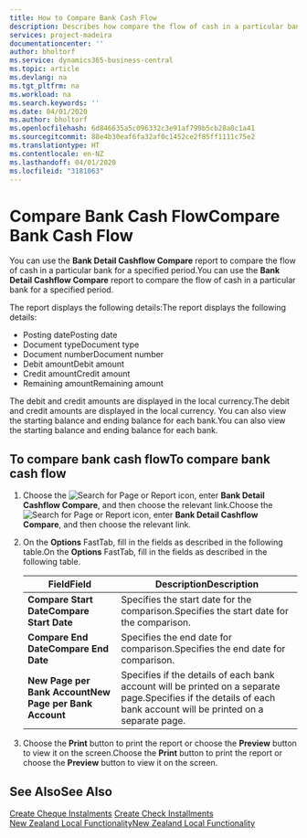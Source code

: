 ```yaml
---
title: How to Compare Bank Cash Flow
description: Describes how compare the flow of cash in a particular bank for a specified period.
services: project-madeira
documentationcenter: ''
author: bholtorf
ms.service: dynamics365-business-central
ms.topic: article
ms.devlang: na
ms.tgt_pltfrm: na
ms.workload: na
ms.search.keywords: ''
ms.date: 04/01/2020
ms.author: bholtorf
ms.openlocfilehash: 6d846635a5c096332c3e91af799b5cb28a0c1a41
ms.sourcegitcommit: 88e4b30eaf6fa32af0c1452ce2f85ff1111c75e2
ms.translationtype: HT
ms.contentlocale: en-NZ
ms.lasthandoff: 04/01/2020
ms.locfileid: "3181063"
---
```

# <a name="compare-bank-cash-flow"></a><span data-ttu-id="ea1e5-103">Compare Bank Cash Flow</span><span class="sxs-lookup"><span data-stu-id="ea1e5-103">Compare Bank Cash Flow</span></span>
<span data-ttu-id="ea1e5-104">You can use the **Bank Detail Cashflow Compare** report to compare the flow of cash in a particular bank for a specified period.</span><span class="sxs-lookup"><span data-stu-id="ea1e5-104">You can use the **Bank Detail Cashflow Compare** report to compare the flow of cash in a particular bank for a specified period.</span></span>  

 <span data-ttu-id="ea1e5-105">The report displays the following details:</span><span class="sxs-lookup"><span data-stu-id="ea1e5-105">The report displays the following details:</span></span>  

-   <span data-ttu-id="ea1e5-106">Posting date</span><span class="sxs-lookup"><span data-stu-id="ea1e5-106">Posting date</span></span>  
-   <span data-ttu-id="ea1e5-107">Document type</span><span class="sxs-lookup"><span data-stu-id="ea1e5-107">Document type</span></span>  
-   <span data-ttu-id="ea1e5-108">Document number</span><span class="sxs-lookup"><span data-stu-id="ea1e5-108">Document number</span></span>  
-   <span data-ttu-id="ea1e5-109">Debit amount</span><span class="sxs-lookup"><span data-stu-id="ea1e5-109">Debit amount</span></span>  
-   <span data-ttu-id="ea1e5-110">Credit amount</span><span class="sxs-lookup"><span data-stu-id="ea1e5-110">Credit amount</span></span>  
-   <span data-ttu-id="ea1e5-111">Remaining amount</span><span class="sxs-lookup"><span data-stu-id="ea1e5-111">Remaining amount</span></span>  

<span data-ttu-id="ea1e5-112">The debit and credit amounts are displayed in the local currency.</span><span class="sxs-lookup"><span data-stu-id="ea1e5-112">The debit and credit amounts are displayed in the local currency.</span></span> <span data-ttu-id="ea1e5-113">You can also view the starting balance and ending balance for each bank.</span><span class="sxs-lookup"><span data-stu-id="ea1e5-113">You can also view the starting balance and ending balance for each bank.</span></span>  

## <a name="to-compare-bank-cash-flow"></a><span data-ttu-id="ea1e5-114">To compare bank cash flow</span><span class="sxs-lookup"><span data-stu-id="ea1e5-114">To compare bank cash flow</span></span>  

1.  <span data-ttu-id="ea1e5-115">Choose the ![Search for Page or Report](../../media/ui-search/search_small.png "Search for Page or Report icon") icon, enter **Bank Detail Cashflow Compare**, and then choose the relevant link.</span><span class="sxs-lookup"><span data-stu-id="ea1e5-115">Choose the ![Search for Page or Report](../../media/ui-search/search_small.png "Search for Page or Report icon") icon, enter **Bank Detail Cashflow Compare**, and then choose the relevant link.</span></span>  
2.  <span data-ttu-id="ea1e5-116">On the **Options** FastTab, fill in the fields as described in the following table.</span><span class="sxs-lookup"><span data-stu-id="ea1e5-116">On the **Options** FastTab, fill in the fields as described in the following table.</span></span>  

    |<span data-ttu-id="ea1e5-117">Field</span><span class="sxs-lookup"><span data-stu-id="ea1e5-117">Field</span></span>|<span data-ttu-id="ea1e5-118">Description</span><span class="sxs-lookup"><span data-stu-id="ea1e5-118">Description</span></span>|  
    |---------------------------------|---------------------------------------|  
    |<span data-ttu-id="ea1e5-119">**Compare Start Date**</span><span class="sxs-lookup"><span data-stu-id="ea1e5-119">**Compare Start Date**</span></span>|<span data-ttu-id="ea1e5-120">Specifies the start date for the comparison.</span><span class="sxs-lookup"><span data-stu-id="ea1e5-120">Specifies the start date for the comparison.</span></span>|  
    |<span data-ttu-id="ea1e5-121">**Compare End Date**</span><span class="sxs-lookup"><span data-stu-id="ea1e5-121">**Compare End Date**</span></span>|<span data-ttu-id="ea1e5-122">Specifies the end date for comparison.</span><span class="sxs-lookup"><span data-stu-id="ea1e5-122">Specifies the end date for comparison.</span></span>|  
    |<span data-ttu-id="ea1e5-123">**New Page per Bank Account**</span><span class="sxs-lookup"><span data-stu-id="ea1e5-123">**New Page per Bank Account**</span></span>|<span data-ttu-id="ea1e5-124">Specifies if the details of each bank account will be printed on a separate page.</span><span class="sxs-lookup"><span data-stu-id="ea1e5-124">Specifies if the details of each bank account will be printed on a separate page.</span></span>|  

3.  <span data-ttu-id="ea1e5-125">Choose the **Print** button to print the report or choose the **Preview** button to view it on the screen.</span><span class="sxs-lookup"><span data-stu-id="ea1e5-125">Choose the **Print** button to print the report or choose the **Preview** button to view it on the screen.</span></span>  

## <a name="see-also"></a><span data-ttu-id="ea1e5-126">See Also</span><span class="sxs-lookup"><span data-stu-id="ea1e5-126">See Also</span></span>  
 <span data-ttu-id="ea1e5-127">[Create Cheque Instalments](how-to-create-check-installments.md) </span><span class="sxs-lookup"><span data-stu-id="ea1e5-127">[Create Check Installments](how-to-create-check-installments.md) </span></span>  
 [<span data-ttu-id="ea1e5-128">New Zealand Local Functionality</span><span class="sxs-lookup"><span data-stu-id="ea1e5-128">New Zealand Local Functionality</span></span>](new-zealand-local-functionality.md)
